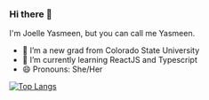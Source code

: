 ### Hi there 👋

I'm Joelle Yasmeen, but you can call me Yasmeen.

- 🔭 I’m a new grad from Colorado State University
- 🌱 I’m currently learning ReactJS and Typescript
- 😄 Pronouns: She/Her

[![Top Langs](https://github-readme-stats.vercel.app/api/top-langs/?username=jylisondra)](https://github.com/jylisondra/github-readme-stats)

